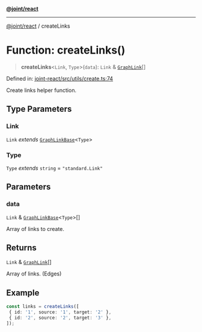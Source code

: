 [**@joint/react**](../README.md)

***

[@joint/react](../README.md) / createLinks

# Function: createLinks()

> **createLinks**\<`Link`, `Type`\>(`data`): `Link` & [`GraphLink`](../interfaces/GraphLink.md)[]

Defined in: [joint-react/src/utils/create.ts:74](https://github.com/samuelgja/joint/blob/main/packages/joint-react/src/utils/create.ts#L74)

Create links helper function.

## Type Parameters

### Link

`Link` *extends* [`GraphLinkBase`](../interfaces/GraphLinkBase.md)\<`Type`\>

### Type

`Type` *extends* `string` = `"standard.Link"`

## Parameters

### data

`Link` & [`GraphLinkBase`](../interfaces/GraphLinkBase.md)\<`Type`\>[]

Array of links to create.

## Returns

`Link` & [`GraphLink`](../interfaces/GraphLink.md)[]

Array of links. (Edges)

## Example

```ts
const links = createLinks([
 { id: '1', source: '1', target: '2' },
 { id: '2', source: '2', target: '3' },
]);
```
